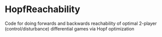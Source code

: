 # HopfReachability
Code for doing forwards and backwards reachability of optimal 2-player (control/disturbance) differential games via Hopf optimization
